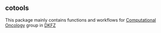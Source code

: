 ## cotools

This package mainly contains functions and workflows for [Computational Oncology](http://ibios.dkfz.de/tbi/index.php/computational-oncology) group in [DKFZ](http://www.dkfz.de)


